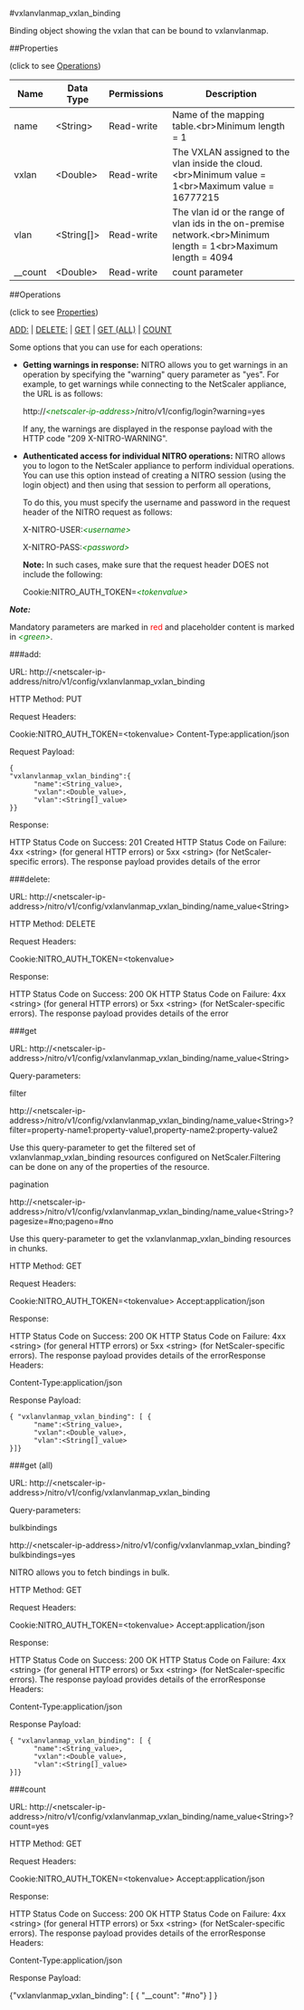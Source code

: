 #vxlanvlanmap_vxlan_binding

Binding object showing the vxlan that can be bound to vxlanvlanmap.


##Properties 
<span>(click to see [Operations](#operations))</span>


<table><thead><tr><th>Name</th><th> Data Type</th><th> Permissions</th><th>Description</th></tr></thead><tbody><tr><td>name</td><td>&lt;String></td><td>Read-write</td><td>Name of the mapping table.&lt;br>Minimum length = 1</td><tr><tr><td>vxlan</td><td>&lt;Double></td><td>Read-write</td><td>The VXLAN assigned to the vlan inside the cloud.&lt;br>Minimum value = 1&lt;br>Maximum value = 16777215</td><tr><tr><td>vlan</td><td>&lt;String[]></td><td>Read-write</td><td>The vlan id or the range of vlan ids in the on-premise network.&lt;br>Minimum length = 1&lt;br>Maximum length = 4094</td><tr><tr><td>__count</td><td>&lt;Double></td><td>Read-write</td><td>count parameter</td><tr></tbody></table>
##Operations 
<span>(click to see [Properties](#properties))</span>


[ADD:](#add:) | [DELETE:](#delete:) | [GET](#get) | [GET (ALL)](#get-(all)) | [COUNT](#count)


Some options that you can use for each operations:
<ul><li><p><b>Getting warnings in response:</b> NITRO allows you to get warnings in an operation by specifying the "warning" query parameter as "yes". For example, to get warnings while connecting to the NetScaler appliance, the URL is as follows:</p><p>http://<span style="color:green;font-style:italic;">&lt;netscaler-ip-address&gt;</span>/nitro/v1/config/login?warning=yes</p><p>If any, the warnings are displayed in the response payload with the HTTP code "209 X-NITRO-WARNING".</p></li><li><p><b>Authenticated access for individual NITRO operations:</b> NITRO allows you to logon to the NetScaler appliance to perform individual operations. You can use this option instead of creating a NITRO session (using the login object) and then using that session to perform all operations,</p><p>To do this, you must specify the username and password in the request header of the NITRO request as follows:</p><p>X-NITRO-USER:<span style="color:green;font-style:italic;">&lt;username&gt;</span></p><p>X-NITRO-PASS:<span style="color:green;font-style:italic;">&lt;password&gt;</span></p><p><b>Note:</b> In such cases, make sure that the request header DOES not include the following:</p><p>Cookie:NITRO_AUTH_TOKEN=<span style="color:green;font-style:italic;">&lt;tokenvalue&gt;</span></p></li></ul>



***Note:*** 
Mandatory parameters are marked in <span style="color:#FF0000;">red</span> and placeholder content is marked in <span style="color:green;font-style:italic">&lt;green&gt;</span>.

###add:



URL: http://&lt;netscaler-ip-address/nitro/v1/config/vxlanvlanmap_vxlan_binding
HTTP Method: PUT
Request Headers:

Cookie:NITRO_AUTH_TOKEN=&lt;tokenvalue&gt;Content-Type:application/json

Request Payload: ```{"vxlanvlanmap_vxlan_binding":{      "name":<String_value>,      "vxlan":<Double_value>,      "vlan":<String[]_value>}}```
Response:
HTTP Status Code on Success: 201 CreatedHTTP Status Code on Failure: 4xx &lt;string&gt; (for general HTTP errors) or 5xx &lt;string&gt; (for NetScaler-specific errors). The response payload provides details of the error


###delete:



URL: http://&lt;netscaler-ip-address&gt;/nitro/v1/config/vxlanvlanmap_vxlan_binding/name_value&lt;String&gt;
HTTP Method: DELETE
Request Headers:

Cookie:NITRO_AUTH_TOKEN=&lt;tokenvalue&gt;

Response:
HTTP Status Code on Success: 200 OKHTTP Status Code on Failure: 4xx &lt;string&gt; (for general HTTP errors) or 5xx &lt;string&gt; (for NetScaler-specific errors). The response payload provides details of the error


###get



URL: http://&lt;netscaler-ip-address&gt;/nitro/v1/config/vxlanvlanmap_vxlan_binding/name_value&lt;String&gt;
Query-parameters:
filter
http://&lt;netscaler-ip-address&gt;/nitro/v1/config/vxlanvlanmap_vxlan_binding/name_value&lt;String&gt;?filter=property-name1:property-value1,property-name2:property-value2
Use this query-parameter to get the filtered set of vxlanvlanmap_vxlan_binding resources configured on NetScaler.Filtering can be done on any of the properties of the resource.


pagination
http://&lt;netscaler-ip-address&gt;/nitro/v1/config/vxlanvlanmap_vxlan_binding/name_value&lt;String&gt;?pagesize=#no;pageno=#no
Use this query-parameter to get the vxlanvlanmap_vxlan_binding resources in chunks.



HTTP Method: GET
Request Headers:

Cookie:NITRO_AUTH_TOKEN=&lt;tokenvalue&gt;Accept:application/json

Response:
HTTP Status Code on Success: 200 OKHTTP Status Code on Failure: 4xx &lt;string&gt; (for general HTTP errors) or 5xx &lt;string&gt; (for NetScaler-specific errors). The response payload provides details of the errorResponse Headers:

Content-Type:application/json

Response Payload: ```{ "vxlanvlanmap_vxlan_binding": [ {      "name":<String_value>,      "vxlan":<Double_value>,      "vlan":<String[]_value>}]}```



###get (all)



URL: http://&lt;netscaler-ip-address&gt;/nitro/v1/config/vxlanvlanmap_vxlan_binding
Query-parameters:
bulkbindings
http://&lt;netscaler-ip-address&gt;/nitro/v1/config/vxlanvlanmap_vxlan_binding?bulkbindings=yes
NITRO allows you to fetch bindings in bulk.



HTTP Method: GET
Request Headers:

Cookie:NITRO_AUTH_TOKEN=&lt;tokenvalue&gt;Accept:application/json

Response:
HTTP Status Code on Success: 200 OKHTTP Status Code on Failure: 4xx &lt;string&gt; (for general HTTP errors) or 5xx &lt;string&gt; (for NetScaler-specific errors). The response payload provides details of the errorResponse Headers:

Content-Type:application/json

Response Payload: ```{ "vxlanvlanmap_vxlan_binding": [ {      "name":<String_value>,      "vxlan":<Double_value>,      "vlan":<String[]_value>}]}```



###count



URL: http://&lt;netscaler-ip-address&gt;/nitro/v1/config/vxlanvlanmap_vxlan_binding/name_value&lt;String&gt;?count=yes
HTTP Method: GET
Request Headers:

Cookie:NITRO_AUTH_TOKEN=&lt;tokenvalue&gt;Accept:application/json

Response:
HTTP Status Code on Success: 200 OKHTTP Status Code on Failure: 4xx &lt;string&gt; (for general HTTP errors) or 5xx &lt;string&gt; (for NetScaler-specific errors). The response payload provides details of the errorResponse Headers:

Content-Type:application/json

Response Payload: 
{"vxlanvlanmap_vxlan_binding": [ { "__count": "#no"} ] }


